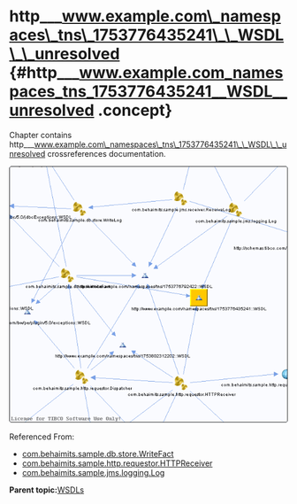# http\_\_\_www.example.com\_namespaces\_tns\_1753776435241\_\_WSDL\_\_unresolved {#http___www.example.com_namespaces_tns_1753776435241__WSDL__unresolved .concept}

Chapter contains http\_\_\_www.example.com\_namespaces\_tns\_1753776435241\_\_WSDL\_\_unresolved crossreferences documentation.

![](cross_http___www.example.com_namespaces_tns_1753776435241__WSDL.png)

Referenced From:

-   [com.behaimits.sample.db.store.WriteFact](../../../projects/com.behaimits.sample.http.requestor/Processes/com/behaimits/sample/db/store/WriteFact.bwp.md)
-   [com.behaimits.sample.http.requestor.HTTPReceiver](../../../projects/com.behaimits.sample.http.requestor/Processes/com/behaimits/sample/http/requestor/HTTPReceiver.bwp.md)
-   [com.behaimits.sample.jms.logging.Log](../../../projects/com.behaimits.sample.http.requestor/Processes/com/behaimits/sample/jms/logging/Log.bwp.md)

**Parent topic:**[WSDLs](../../../cross/dependencies/wsdls/wsdls.md)

